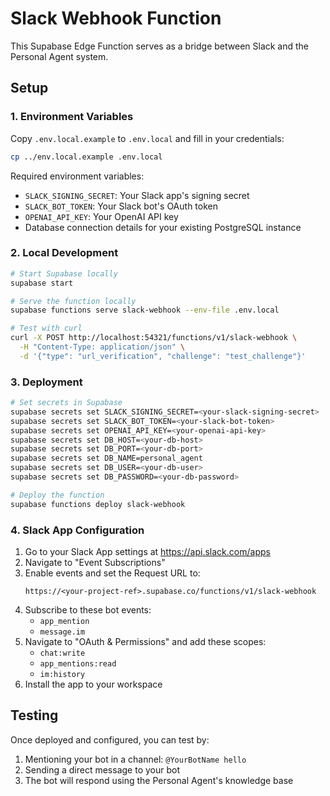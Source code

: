 # Slack Webhook Function

This Supabase Edge Function serves as a bridge between Slack and the Personal Agent system.

## Setup

### 1. Environment Variables

Copy `.env.local.example` to `.env.local` and fill in your credentials:

```bash
cp ../env.local.example .env.local
```

Required environment variables:
- `SLACK_SIGNING_SECRET`: Your Slack app's signing secret
- `SLACK_BOT_TOKEN`: Your Slack bot's OAuth token
- `OPENAI_API_KEY`: Your OpenAI API key
- Database connection details for your existing PostgreSQL instance

### 2. Local Development

```bash
# Start Supabase locally
supabase start

# Serve the function locally
supabase functions serve slack-webhook --env-file .env.local

# Test with curl
curl -X POST http://localhost:54321/functions/v1/slack-webhook \
  -H "Content-Type: application/json" \
  -d '{"type": "url_verification", "challenge": "test_challenge"}'
```

### 3. Deployment

```bash
# Set secrets in Supabase
supabase secrets set SLACK_SIGNING_SECRET=<your-slack-signing-secret>
supabase secrets set SLACK_BOT_TOKEN=<your-slack-bot-token>
supabase secrets set OPENAI_API_KEY=<your-openai-api-key>
supabase secrets set DB_HOST=<your-db-host>
supabase secrets set DB_PORT=<your-db-port>
supabase secrets set DB_NAME=personal_agent
supabase secrets set DB_USER=<your-db-user>
supabase secrets set DB_PASSWORD=<your-db-password>

# Deploy the function
supabase functions deploy slack-webhook
```

### 4. Slack App Configuration

1. Go to your Slack App settings at https://api.slack.com/apps
2. Navigate to "Event Subscriptions"
3. Enable events and set the Request URL to:
   ```
   https://<your-project-ref>.supabase.co/functions/v1/slack-webhook
   ```
4. Subscribe to these bot events:
   - `app_mention`
   - `message.im`
5. Navigate to "OAuth & Permissions" and add these scopes:
   - `chat:write`
   - `app_mentions:read`
   - `im:history`
6. Install the app to your workspace

## Testing

Once deployed and configured, you can test by:
1. Mentioning your bot in a channel: `@YourBotName hello`
2. Sending a direct message to your bot
3. The bot will respond using the Personal Agent's knowledge base